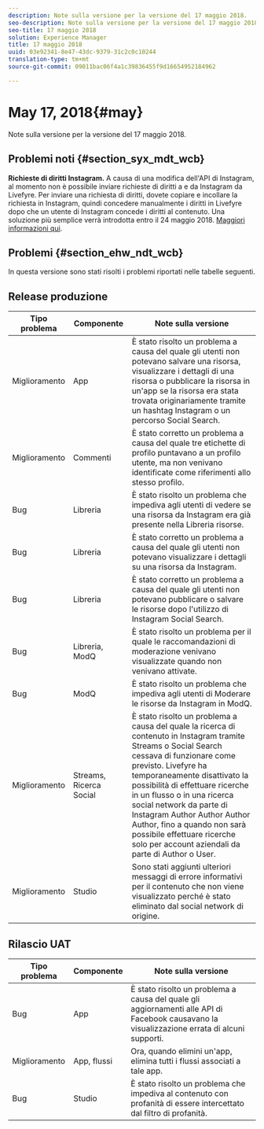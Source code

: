 ```yaml
---
description: Note sulla versione per la versione del 17 maggio 2018.
seo-description: Note sulla versione per la versione del 17 maggio 2018.
seo-title: 17 maggio 2018
solution: Experience Manager
title: 17 maggio 2018
uuid: 03e92341-8e47-43dc-9379-31c2c0c10244
translation-type: tm+mt
source-git-commit: 09011bac06f4a1c39836455f9d16654952184962

---
```



# May 17, 2018{#may}

Note sulla versione per la versione del 17 maggio 2018.

## Problemi noti {#section_syx_mdt_wcb}

**Richieste di diritti Instagram.** A causa di una modifica dell'API di Instagram, al momento non è possibile inviare richieste di diritti a e da Instagram da Livefyre. Per inviare una richiesta di diritti, dovete copiare e incollare la richiesta in Instagram, quindi concedere manualmente i diritti in Livefyre dopo che un utente di Instagram concede i diritti al contenuto. Una soluzione più semplice verrà introdotta entro il 24 maggio 2018. [Maggiori informazioni qui](/help/using/c-anouncements.md#c_anouncements).

## Problemi {#section_ehw_ndt_wcb}

In questa versione sono stati risolti i problemi riportati nelle tabelle seguenti.

## Release produzione

| **Tipo problema** | **Componente** | **Note sulla versione** |
|---|---|---|
| Miglioramento | App | È stato risolto un problema a causa del quale gli utenti non potevano salvare una risorsa, visualizzare i dettagli di una risorsa o pubblicare la risorsa in un'app se la risorsa era stata trovata originariamente tramite un hashtag Instagram o un percorso Social Search. |
| Miglioramento | Commenti | È stato corretto un problema a causa del quale tre etichette di profilo puntavano a un profilo utente, ma non venivano identificate come riferimenti allo stesso profilo. |
| Bug | Libreria | È stato risolto un problema che impediva agli utenti di vedere se una risorsa da Instagram era già presente nella Libreria risorse. |
| Bug | Libreria | È stato corretto un problema a causa del quale gli utenti non potevano visualizzare i dettagli su una risorsa da Instagram. |
| Bug | Libreria | È stato corretto un problema a causa del quale gli utenti non potevano pubblicare o salvare le risorse dopo l'utilizzo di Instagram Social Search. |
| Bug | Libreria, ModQ | È stato risolto un problema per il quale le raccomandazioni di moderazione venivano visualizzate quando non venivano attivate. |
| Bug | ModQ | È stato risolto un problema che impediva agli utenti di Moderare le risorse da Instagram in ModQ. |
| Miglioramento | Streams, Ricerca Social | È stato risolto un problema a causa del quale la ricerca di contenuto in Instagram tramite Streams o Social Search cessava di funzionare come previsto. Livefyre ha temporaneamente disattivato la possibilità di effettuare ricerche in un flusso o in una ricerca social network da parte di Instagram Author Author Author Author, fino a quando non sarà possibile effettuare ricerche solo per account aziendali da parte di Author o User. |
| Miglioramento | Studio | Sono stati aggiunti ulteriori messaggi di errore informativi per il contenuto che non viene visualizzato perché è stato eliminato dal social network di origine. |

## Rilascio UAT

| **Tipo problema** | **Componente** | **Note sulla versione** |
|---|---|---|
| Bug | App | È stato risolto un problema a causa del quale gli aggiornamenti alle API di Facebook causavano la visualizzazione errata di alcuni supporti. |
| Miglioramento | App, flussi | Ora, quando elimini un'app, elimina tutti i flussi associati a tale app. |
| Bug | Studio | È stato risolto un problema che impediva al contenuto con profanità di essere intercettato dal filtro di profanità. |

